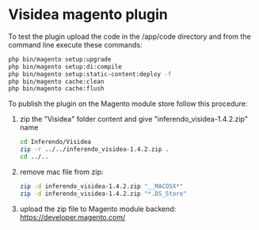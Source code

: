 # Visidea magento plugin

To test the plugin upload the code in the /app/code directory and from the command line execute these commands:

```sh
php bin/magento setup:upgrade
php bin/magento setup:di:compile
php bin/magento setup:static-content:deploy -f
php bin/magento cache:clean
php bin/magento cache:flush
```

To publish the plugin on the Magento module store follow this procedure:

1. zip the "Visidea" folder content and give "inferendo_visidea-1.4.2.zip" name

    ```sh
    cd Inferendo/Visidea
    zip -r ../../inferendo_visidea-1.4.2.zip .
    cd ../..
    ```

2. remove mac file from zip:

    ```sh
    zip -d inferendo_visidea-1.4.2.zip "__MACOSX*"
    zip -d inferendo_visidea-1.4.2.zip "*.DS_Store"
    ```

3. upload the zip file to Magento module backend: https://developer.magento.com/
